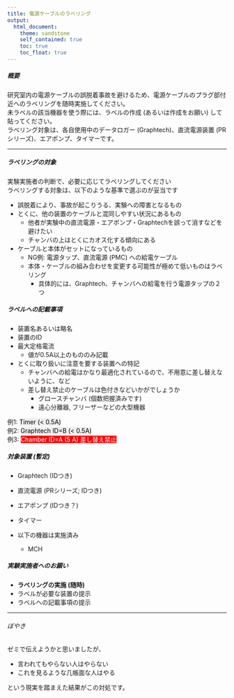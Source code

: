 ```yaml
---
title: 電源ケーブルのラベリング
output:
  html_document:
    theme: sandstone
    self_contained: true
    toc: true
    toc_float: true
---
```


##### 概要  

研究室内の電源ケーブルの誤脱着事故を避けるため、電源ケーブルのプラグ部付近へのラベリングを随時実施してください。  
未ラベルの該当機器を使う際には、ラベルの作成 (あるいは作成をお願い) して貼ってください。  
ラベリング対象は、各自使用中のデータロガー (Graphtech)、直流電源装置 (PRシリーズ)、エアポンプ、タイマーです。  

------------

##### ラベリングの対象  

実験実施者の判断で、必要に応じてラベリングしてください  
ラベリングする対象は、以下のような基準で選ぶのが妥当です  

* 誤脱着により、事故が起こりうる、実験への障害となるもの  
* とくに、他の装置のケーブルと混同しやすい状況にあるもの  
    * 他者が実験中の直流電源・エアポンプ・Graphtechを誤って消すなどを避けたい  
    * チャンバの上はとくにカオス化する傾向にある  
* ケーブルと本体がセットになっているもの  
    * NG例: 電源タップ、直流電源 (PMC) への給電ケーブル  
    * 本体・ケーブルの組み合わせを変更する可能性が極めて低いものはラベリング  
        * 具体的には、Graphtech、チャンバへの給電を行う電源タップの２つ  

##### ラベルへの記載事項  


* 装置名あるいは略名  
* 装置のID  
* 最大定格電流  
    * 値が0.5A以上のもののみ記載  
* とくに取り扱いに注意を要する装置への特記  
    * チャンバへの給電はかなり最適化されているので、不用意に差し替えないように、など  
    * 差し替え禁止のケーブルは色付きなどいかがでしょうか  
        * グロースチャンバ (個数把握済みです)  
        * 遠心分離器, フリーザーなどの大型機器  

例1: <span style="background:#EEEEEE; color:black;">Timer (< 0.5A)</span>  
例2: <span style="background:#EEEEEE; color:black;">Graphtech ID=B (< 0.5A)</span>  
例3: <span style="background:red; color:white;">Chamber ID=A (5 A) 差し替え禁止</span>  


##### 対象装置 (暫定)  

* Graphtech (IDつき)
* 直流電源 (PRシリーズ; IDつき)  
* エアポンプ (IDつき？)  
* タイマー  

* 以下の機器は実施済み  
    * MCH  


##### 実験実施者へのお願い  

* <b>ラベリングの実施 (随時)</b>
* ラベルが必要な装置の提示  
* ラベルへの記載事項の提示  

-----

###### ぼやき

ゼミで伝えようかと思いましたが、

* 言われてもやらない人はやらない  
* これを見るような几帳面な人はやる  

という現実を踏まえた結果がこの対処です。  
